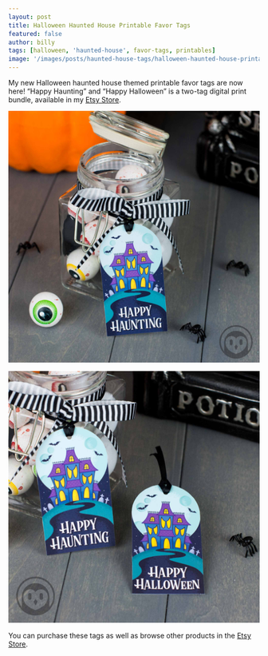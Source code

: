 ```yaml
---
layout: post
title: Halloween Haunted House Printable Favor Tags
featured: false
author: billy
tags: [halloween, 'haunted-house', favor-tags, printables]
image: '/images/posts/haunted-house-tags/halloween-haunted-house-printable-favor-tag-main.jpg'
---
```

<div style="display:none;">
  <img src="/images/posts/haunted-house-tags/halloween-haunted-house-printable-favor-tag-pin.jpg" alt="Halloween Haunted House Printable Favor Tags">
</div>

My new Halloween haunted house themed printable favor tags are now here!
“Happy Haunting” and “Happy Halloween” is a two-tag digital print bundle, available in my <a href="https://www.etsy.com/listing/552982401/" target="_blank" alt="Etsy Store">Etsy Store</a>.

![Halloween Haunted House Printable Favor Tags](/images/posts/haunted-house-tags/halloween-haunted-house-printable-favor-tag_01.jpg)

![Halloween Haunted House Printable Favor Tags](/images/posts/haunted-house-tags/halloween-haunted-house-printable-favor-tag_02.jpg)

You can purchase these tags as well as browse other products in the
<a href="https://www.etsy.com/listing/552982401/" target="_blank" alt="Etsy Store">Etsy Store</a>.
